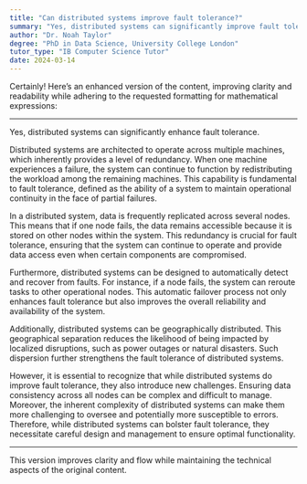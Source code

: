 ```yaml
---
title: "Can distributed systems improve fault tolerance?"
summary: "Yes, distributed systems can significantly improve fault tolerance."
author: "Dr. Noah Taylor"
degree: "PhD in Data Science, University College London"
tutor_type: "IB Computer Science Tutor"
date: 2024-03-14
---
```


Certainly! Here’s an enhanced version of the content, improving clarity and readability while adhering to the requested formatting for mathematical expressions:

---

Yes, distributed systems can significantly enhance fault tolerance.

Distributed systems are architected to operate across multiple machines, which inherently provides a level of redundancy. When one machine experiences a failure, the system can continue to function by redistributing the workload among the remaining machines. This capability is fundamental to fault tolerance, defined as the ability of a system to maintain operational continuity in the face of partial failures.

In a distributed system, data is frequently replicated across several nodes. This means that if one node fails, the data remains accessible because it is stored on other nodes within the system. This redundancy is crucial for fault tolerance, ensuring that the system can continue to operate and provide data access even when certain components are compromised.

Furthermore, distributed systems can be designed to automatically detect and recover from faults. For instance, if a node fails, the system can reroute tasks to other operational nodes. This automatic failover process not only enhances fault tolerance but also improves the overall reliability and availability of the system.

Additionally, distributed systems can be geographically distributed. This geographical separation reduces the likelihood of being impacted by localized disruptions, such as power outages or natural disasters. Such dispersion further strengthens the fault tolerance of distributed systems.

However, it is essential to recognize that while distributed systems do improve fault tolerance, they also introduce new challenges. Ensuring data consistency across all nodes can be complex and difficult to manage. Moreover, the inherent complexity of distributed systems can make them more challenging to oversee and potentially more susceptible to errors. Therefore, while distributed systems can bolster fault tolerance, they necessitate careful design and management to ensure optimal functionality.

--- 

This version improves clarity and flow while maintaining the technical aspects of the original content.
    